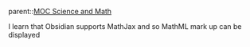 parent::[MOC Science and Math](MOC%20Science%20and%20Math.md)

I learn that Obsidian supports MathJax and so MathML mark up can be displayed